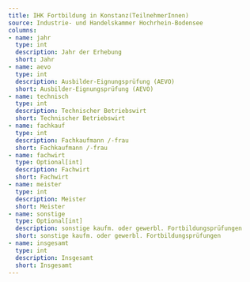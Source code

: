 ```yaml
---
title: IHK Fortbildung in Konstanz(TeilnehmerInnen)
source: Industrie- und Handelskammer Hochrhein-Bodensee
columns:
- name: jahr
  type: int
  description: Jahr der Erhebung
  short: Jahr
- name: aevo
  type: int
  description: Ausbilder-Eignungsprüfung (AEVO)
  short: Ausbilder-Eignungsprüfung (AEVO)
- name: technisch
  type: int
  description: Technischer Betriebswirt
  short: Technischer Betriebswirt
- name: fachkauf
  type: int
  description: Fachkaufmann /-frau
  short: Fachkaufmann /-frau
- name: fachwirt
  type: Optional[int]
  description: Fachwirt
  short: Fachwirt
- name: meister
  type: int
  description: Meister
  short: Meister
- name: sonstige
  type: Optional[int]
  description: sonstige kaufm. oder gewerbl. Fortbildungsprüfungen
  short: sonstige kaufm. oder gewerbl. Fortbildungsprüfungen
- name: insgesamt
  type: int
  description: Insgesamt
  short: Insgesamt
---
```

